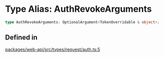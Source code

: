 # Type Alias: AuthRevokeArguments

```ts
type AuthRevokeArguments: OptionalArgument<TokenOverridable & object>;
```

## Defined in

[packages/web-api/src/types/request/auth.ts:5](https://github.com/slackapi/node-slack-sdk/blob/main/packages/web-api/src/types/request/auth.ts#L5)

